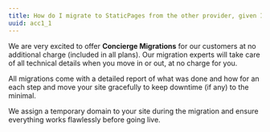 ```yaml
---
title: How do I migrate to StaticPages from the other provider, given I'm not a technical-savvy person?
uuid: acc1_1
---
```

We are very excited to offer **Concierge Migrations** for our customers at no additional charge (included in all plans). Our migration experts will take care of all technical details when you move in or out, at no charge for you.

All migrations come with a detailed report of what was done and how for an each step and move your site gracefully to keep downtime (if any) to the minimal.

We assign a temporary domain to your site during the migration and ensure everything works flawlessly before going live.